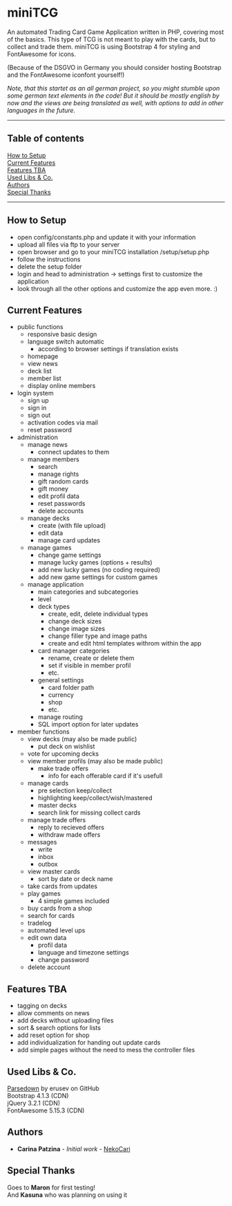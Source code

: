 # miniTCG

An automated Trading Card Game Application written in PHP, covering most of the basics.
This type of TCG is not meant to play with the cards, but to collect and trade them.
miniTCG is using Bootstrap 4 for styling and FontAwesome for icons.

(Because of the DSGVO in Germany you should consider hosting Bootstrap and the FontAwesome iconfont yourself!)

*Note, that this startet as an all german project, so you might stumble upon some german text elements in the code! 
But it should be mostly english by now and the views are being translated as well, with options to add in other languages in the future.*


---

## Table of contents
[How to Setup](#how-to-setup)  
[Current Features](#current-features)    
[Features TBA](#features-tba)  
[Used Libs & Co.](#used-libs--co)    
[Authors](#authors)  
[Special Thanks](#special-thanks)  

---

## How to Setup
* open config/constants.php and update it with your information
* upload all files via ftp to your server
* open browser and go to your miniTCG installation /setup/setup.php
* follow the instructions
* delete the setup folder
* login and head to administration -> settings first to customize the application
* look through all the other options and customize the app even more. :)



## Current Features

* public functions
  * responsive basic design
  * language switch automatic
  	* according to browser settings if translation exists
  * homepage
  * view news
  * deck list
  * member list
  * display online members
* login system
  * sign up
  * sign in
  * sign out
  * activation codes via mail
  * reset password
* administration
  * manage news
    * connect updates to them
  * manage members
    * search
    * manage rights 
    * gift random cards
    * gift money
    * edit profil data
    * reset passwords
    * delete accounts
  * manage decks
    * create (with file upload)
    * edit data
    * manage card updates
  * manage games
    * change game settings
    * manage lucky games (options + results)
    * add new lucky games (no coding required)
    * add new game settings for custom games
  * manage application
    * main categories and subcategories
    * level
    * deck types
      * create, edit, delete individual types
      * change deck sizes
      * change image sizes
      * change filler type and image paths
      * create and edit html templates withrom within the app
    * card manager categories
      * rename, create or delete them
      * set if visible in member profil
      * etc.
    * general settings 
      * card folder path
      * currency  
      * shop 
      * etc.
  	* manage routing
  	* SQL import option for later updates
* member functions
  * view decks (may also be made public)
    * put deck on wishlist
  * vote for upcoming decks
  * view member profils (may also be made public)
  	* make trade offers
  		* info for each offerable card if it's usefull
  * manage cards
  	* pre selection keep/collect
  	* highlighting keep/collect/wish/mastered
  	* master decks
  	* search link for missing collect cards
  * manage trade offers
  	* reply to recieved offers
  	* withdraw made offers
  * messages
  	* write 
  	* inbox
  	* outbox
  * view master cards
  	* sort by date or deck name
  * take cards from updates
  * play games
  	* 4 simple games included
  * buy cards from a shop
  * search for cards
  * tradelog
  * automated level ups
  * edit own data
  	* profil data
  	* language and timezone settings
  	* change password
  * delete account

   
## Features TBA
* tagging on decks
* allow comments on news
* add decks without uploading files
* sort & search options for lists
* add reset option for shop
* add individualization for handing out update cards
* add simple pages without the need to mess the controller files


## Used Libs & Co.
[Parsedown](https://github.com/erusev/parsedown) by erusev on GitHub  
Bootstrap 4.1.3 (CDN)  
jQuery 3.2.1 (CDN)  
FontAwesome 5.15.3 (CDN)  

## Authors

* **Carina Patzina** - *Initial work* - [NekoCari](https://github.com/nekocari)


## Special Thanks
Goes to **Maron** for first testing!  
And **Kasuna** who was planning on using it
